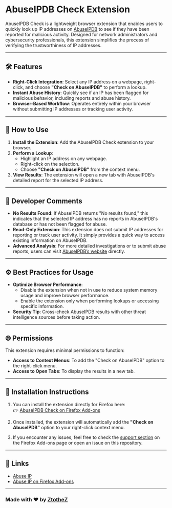 # AbuseIPDB Check Extension

AbuseIPDB Check is a lightweight browser extension that enables users to quickly look up IP addresses on [AbuseIPDB](https://www.abuseipdb.com) to see if they have been reported for malicious activity. Designed for network administrators and cybersecurity professionals, this extension simplifies the process of verifying the trustworthiness of IP addresses.

---

## 🛠 Features

- **Right-Click Integration**: Select any IP address on a webpage, right-click, and choose **"Check on AbuseIPDB"** to perform a lookup.
- **Instant Abuse History**: Quickly see if an IP has been flagged for malicious behavior, including reports and abuse history.
- **Browser-Based Workflow**: Operates entirely within your browser without submitting IP addresses or tracking user activity.

---

## 🚀 How to Use

1. **Install the Extension**: Add the AbuseIPDB Check extension to your browser.
2. **Perform a Lookup**:
   - Highlight an IP address on any webpage.
   - Right-click on the selection.
   - Choose **"Check on AbuseIPDB"** from the context menu.
3. **View Results**: The extension will open a new tab with AbuseIPDB's detailed report for the selected IP address.

---

## 📝 Developer Comments

- **No Results Found**: If AbuseIPDB returns "No results found," this indicates that the selected IP address has no reports in AbuseIPDB's database or has not been flagged for abuse.
- **Read-Only Extension**: This extension does not submit IP addresses for reporting or track user activity. It simply provides a quick way to access existing information on AbuseIPDB.
- **Advanced Analysis**: For more detailed investigations or to submit abuse reports, users can visit [AbuseIPDB’s website](https://www.abuseipdb.com) directly.

---

## ⚙️ Best Practices for Usage

- **Optimize Browser Performance**: 
  - Disable the extension when not in use to reduce system memory usage and improve browser performance.
  - Enable the extension only when performing lookups or accessing specific information.
- **Security Tip**: Cross-check AbuseIPDB results with other threat intelligence sources before taking action.

---

## 🌐 Permissions

This extension requires minimal permissions to function:
- **Access to Context Menus**: To add the "Check on AbuseIPDB" option to the right-click menu.
- **Access to Open Tabs**: To display the results in a new tab.

---

## 🔧 Installation Instructions

1. You can install the extension directly for Firefox here:  
   👉 [AbuseIPDB Check on Firefox Add-ons](https://addons.mozilla.org/en-US/firefox/addon/abuse-ip-check/)

2. Once installed, the extension will automatically add the **"Check on AbuseIPDB"** option to your right-click context menu.

3. If you encounter any issues, feel free to check the [support section](htttps://addons.mozilla.org/en-US/firefox/addon/abuse-ip-check/) on the Firefox Add-ons page or open an issue on this repository.

---

## 🔗 Links

- [Abuse IP](https://www.abuseipdb.com/)
- [Abuse IP on Firefox Add-ons](https://addons.mozilla.org/en-US/firefox/addon/abuse-ip-check/)

---

### Made with ❤️ by [ZtotheZ](https://github.com/ZtotheZ)
